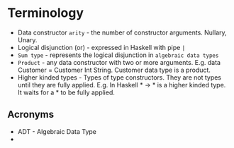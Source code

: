 # Terminology

- Data constructor `arity` - the number of constructor arguments. Nullary, Unary.
- Logical disjunction (or) - expressed in Haskell with pipe `|`
- `Sum type` - represents the logical disjunction in `algebraic data types`
- `Product` - any data constructor with two or more arguments. E.g. data Customer = Customer Int String. Customer data type is a product.
- Higher kinded types - Types of type constructors. They are not types until they are fully applied.
  E.g. In Haskell * -> * is a higher kinded type. It waits for a * to be fully applied.

## Acronyms

- ADT - Algebraic Data Type
-